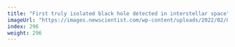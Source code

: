 ```yaml
---
title: "First truly isolated black hole detected in interstellar space"
imageUrl: "https://images.newscientist.com/wp-content/uploads/2022/02/03174635/PRI_221398609.jpg?width=600"
index: 296
weight: 296
---
```


